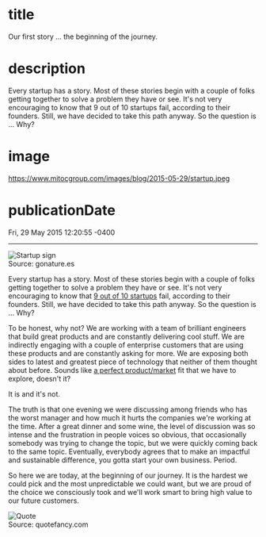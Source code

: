 # title
Our first story ... the beginning of the journey.

# description
Every startup has a story. Most of these stories begin with a couple of folks getting together to solve a problem they have or see. It's not very encouraging to know that 9 out of 10 startups fail, according to their founders. Still, we have decided to take this path anyway. So the question is ... Why?

# image
https://www.mitocgroup.com/images/blog/2015-05-29/startup.jpeg

# publicationDate
Fri, 29 May 2015 12:20:55 -0400

---

<div class="padd25px">
    <img src="/images/blog/2015-05-29/startup.jpeg" alt="Startup sign" />
    <div class="center img-description">Source: gonature.es</div>
</div>

Every startup has a story. Most of these stories begin with a couple of folks getting together to solve a problem they have or see. It's not very encouraging to know that [9 out of 10 startups](https://fortune.com/2014/09/25/why-startups-fail-according-to-their-founders/) fail, according to their founders. Still, we have decided to take this path anyway. So the question is ... Why?

To be honest, why not? We are working with a team of brilliant engineers that build great products and are constantly delivering cool stuff. We are indirectly engaging with a couple of enterprise customers that are using these products and are constantly asking for more. We are exposing both sides to latest and greatest piece of technology that neither of them thought about before. Sounds like [a perfect product/market](https://www.linkedin.com/pulse/marc-andreessen-product-market-fit-startups-marc-andreessen) fit that we have to explore, doesn't it?

It is and it's not.

The truth is that one evening we were discussing among friends who has the worst manager and how much it hurts the companies we're working at the time. After a great dinner and some wine, the level of discussion was so intense and the frustration in people voices so obvious, that occasionally somebody was trying to change the topic, but we were quickly coming back to the same topic. Eventually, everybody agrees that to make an impactful and sustainable difference, you gotta start your own business. Period.

So here we are today, at the beginning of our journey. It is the hardest we could pick and the most unpredictable we could want, but we are proud of the choice we consciously took and we'll work smart to bring high value to our future customers.

<div class="padd25px">
    <img src="/images/blog/2015-05-29/quote.jpeg" alt="Quote" />
    <div class="center img-description">Source: quotefancy.com</div>
</div>
